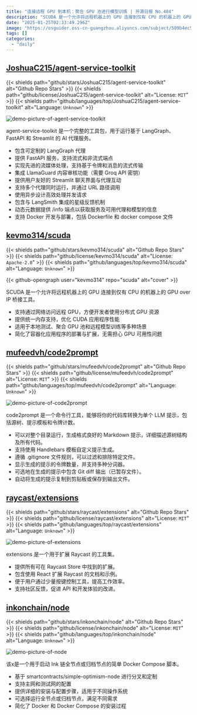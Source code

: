 ```yaml
---
title: "连接远程 GPU 到本机：聚合 GPU 池进行模型训练 | 开源日报 No.484"
description: "SCUDA 是一个允许将远程机器上的 GPU 连接到仅有 CPU 的机器上的 GPU over IP 桥接工具。"
date: "2025-01-25T02:33:49.296Z"
image: "https://osguider.oss-cn-guangzhou.aliyuncs.com/subject/509b4ec5a0515e71ccc278d5368eb8de.png"
tags: []
categories:
  - "daily"
---
```


## [JoshuaC215/agent-service-toolkit](https://github.com/JoshuaC215/agent-service-toolkit)

{{< shields path="github/stars/JoshuaC215/agent-service-toolkit" alt="Github Repo Stars" >}} {{< shields path="github/license/JoshuaC215/agent-service-toolkit" alt="License: `MIT`" >}} {{< shields path="github/languages/top/JoshuaC215/agent-service-toolkit" alt="Language: `Unknown`" >}}

![demo-picture-of-agent-service-toolkit](https://static.osguider.com/subject/github/JoshuaC215/agent-service-toolkit/b74f029196708b1804725182880b3889.png)

agent-service-toolkit 是一个完整的工具包，用于运行基于 LangGraph、FastAPI 和 Streamlit 的 AI 代理服务。

- 包含可定制的 LangGraph 代理
- 提供 FastAPI 服务，支持流式和非流式端点
- 实现先进的流媒体处理，支持基于令牌和消息的流式传输
- 集成 LlamaGuard 内容审核功能（需要 Groq API 密钥）
- 提供用户友好的 Streamlit 聊天界面与代理互动
- 支持多个代理同时运行，并通过 URL 路径调用
- 使用异步设计高效处理并发请求
- 包含与 LangSmith 集成的星级反馈机制
- 动态元数据提供 /info 端点以获取服务及可用代理和模型的信息
- 支持 Docker 开发与部署，包括 Dockerfile 和 docker compose 文件
  
## [kevmo314/scuda](https://github.com/kevmo314/scuda)

{{< shields path="github/stars/kevmo314/scuda" alt="Github Repo Stars" >}} {{< shields path="github/license/kevmo314/scuda" alt="License: `Apache-2.0`" >}} {{< shields path="github/languages/top/kevmo314/scuda" alt="Language: `Unknown`" >}}

{{< github-opengraph user="kevmo314" repo="scuda" alt="cover" >}}

SCUDA 是一个允许将远程机器上的 GPU 连接到仅有 CPU 的机器上的 GPU over IP 桥接工具。

- 支持通过网络访问远程 GPU，方便开发者使用分布式 GPU 资源
- 提供统一内存支持，优化 CUDA 应用程序性能
- 适用于本地测试、聚合 GPU 池和远程模型训练等多种场景
- 简化了容器化应用程序的部署与扩展，无需担心 GPU 可用性问题
  
## [mufeedvh/code2prompt](https://github.com/mufeedvh/code2prompt)

{{< shields path="github/stars/mufeedvh/code2prompt" alt="Github Repo Stars" >}} {{< shields path="github/license/mufeedvh/code2prompt" alt="License: `MIT`" >}} {{< shields path="github/languages/top/mufeedvh/code2prompt" alt="Language: `Unknown`" >}}

![demo-picture-of-code2prompt](https://static.osguider.com/subject/github/mufeedvh/code2prompt/1c3fb18921763aca6e1556f5897081ad.png)

code2prompt 是一个命令行工具，能够将你的代码库转换为单个 LLM 提示，包括源树、提示模板和令牌计数。

- 可以对整个目录运行，生成格式良好的 Markdown 提示，详细描述源树结构及所有代码。
- 支持使用 Handlebars 模板自定义提示生成。
- 遵循 .gitignore 文件规则，可以过滤和排除特定文件。
- 显示生成的提示的令牌数量，并支持多种分词器。
- 可选地在生成的提示中包含 Git diff 输出（已暂存文件）。
- 自动将生成的提示复制到剪贴板或保存到输出文件。
  
## [raycast/extensions](https://github.com/raycast/extensions)

{{< shields path="github/stars/raycast/extensions" alt="Github Repo Stars" >}} {{< shields path="github/license/raycast/extensions" alt="License: `MIT`" >}} {{< shields path="github/languages/top/raycast/extensions" alt="Language: `Unknown`" >}}

![demo-picture-of-extensions](https://static.osguider.com/subject/github/raycast/extensions/5e26bfd5c30bf6f6ce71d3093c5d325d.webp)

extensions 是一个用于扩展 Raycast 的工具集。

- 提供所有可在 Raycast Store 中找到的扩展。
- 包含使用 React 扩展 Raycast 的文档和示例。
- 便于用户通过少量按键控制工具，提高工作效率。
- 支持社区反馈，促进 API 和开发体验的改进。
  
## [inkonchain/node](https://github.com/inkonchain/node)

{{< shields path="github/stars/inkonchain/node" alt="Github Repo Stars" >}} {{< shields path="github/license/inkonchain/node" alt="License: `MIT`" >}} {{< shields path="github/languages/top/inkonchain/node" alt="Language: `Unknown`" >}}

![demo-picture-of-node](https://static.osguider.com/subject/github/inkonchain/node/abe7d4ea2ea6eec5cd60ec4d15081e89.gif)

该x是一个用于启动 Ink 链全节点或归档节点的简单 Docker Compose 脚本。

- 基于 smartcontracts/simple-optimism-node 进行分叉和定制
- 支持主网和测试网的配置
- 提供详细的安装与配置步骤，适用于不同操作系统
- 可选择运行全节点或归档节点，满足不同需求
- 简化了 Docker 和 Docker Compose 的安装过程
  
